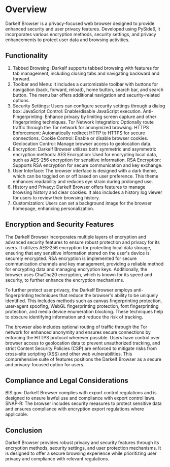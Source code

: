 # Overview
Darkelf Browser is a privacy-focused web browser designed to provide enhanced security and
user privacy features. Developed using PySide6, it incorporates various encryption methods,
security settings, and privacy enhancements to protect user data and browsing activities.

## Functionality
1. Tabbed Browsing: Darkelf supports tabbed browsing with features for tab management,
including closing tabs and navigating backward and forward.
2. Toolbar and Menu: It includes a customizable toolbar with buttons for navigation (back,
forward, reload), home button, search bar, and search button. The menu bar offers
additional navigation and security-related options.
3. Security Settings: Users can configure security settings through a dialog box:
JavaScript Control: Enable/disable JavaScript execution.
Anti-Fingerprinting: Enhance privacy by limiting screen capture and other
fingerprinting techniques.
Tor Network Integration: Optionally route traffic through the Tor network for
anonymized browsing.
HTTPS Enforcement: Automatically redirect HTTP to HTTPS for secure
connections.
Cookie Control: Enable or disable browser cookies.
Geolocation Control: Manage browser access to geolocation data.
4. Encryption: Darkelf Browser utilizes both symmetric and asymmetric encryption
methods:
AES Encryption: Used for encrypting local data, such as AES-256 encryption for
sensitive information.
RSA Encryption: Supports RSA encryption for secure communication and key
exchange.
5. User Interface: The browser interface is designed with a dark theme, which can be
toggled on or off based on user preference. This theme enhances readability and reduces
eye strain during prolonged use.
6. History and Privacy: Darkelf Browser offers features to manage browsing history and
clear cookies. It also includes a history log viewer for users to review their browsing
history.
7. Customization: Users can set a background image for the browser homepage, enhancing
personalization.

## Encryption and Security Features
The Darkelf Browser incorporates multiple layers of encryption and advanced security features to ensure robust protection and privacy for its users. It utilizes AES-256 encryption for protecting local data storage, ensuring that any sensitive information stored on the user's device is securely encrypted. RSA encryption is implemented for secure communication channels and key management, providing a reliable method for encrypting data and managing encryption keys. Additionally, the browser uses ChaCha20 encryption, which is known for its speed and security, to further enhance the encryption mechanisms.

To further protect user privacy, the Darkelf Browser employs anti-fingerprinting techniques that reduce the browser's ability to be uniquely identified. This includes methods such as canvas fingerprinting protection, user-agent spoofing, WebGL fingerprinting protection, font fingerprinting protection, and media device enumeration blocking. These techniques help to obscure identifying information and reduce the risk of tracking.

The browser also includes optional routing of traffic through the Tor network for enhanced anonymity and ensures secure connections by enforcing the HTTPS protocol wherever possible. Users have control over browser access to geolocation data to prevent unauthorized tracking, and strict Content Security Policies (CSP) are enforced to mitigate risks from cross-site scripting (XSS) and other web vulnerabilities. This comprehensive suite of features positions the Darkelf Browser as a secure and privacy-focused option for users.

## Compliance and Legal Considerations
BIS.gov: Darkelf Browser complies with export control regulations and is designed to
ensure lawful use and compliance with export control laws.
SNAP-R: The browser includes security measures to protect sensitive data and ensures
compliance with encryption export regulations where applicable.

## Conclusion

Darkelf Browser provides robust privacy and security features through its encryption methods,
security settings, and user protection mechanisms. It is designed to offer a secure browsing
experience while prioritizing user privacy and compliance with relevant regulations.
